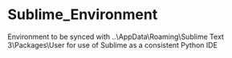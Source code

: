 # Sublime_Environment
Environment to be synced with ..\AppData\Roaming\Sublime Text 3\Packages\User for use of Sublime as a consistent Python IDE
